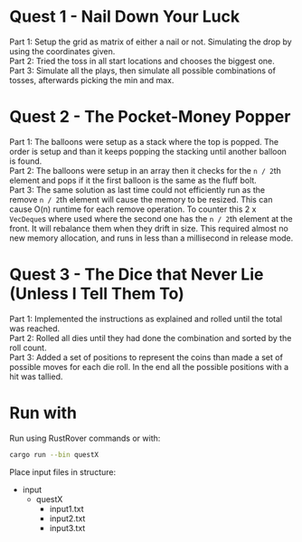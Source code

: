 # Quest 1 - Nail Down Your Luck
Part 1: Setup the grid as matrix of either a nail or not. Simulating the drop by using the coordinates given.  
Part 2: Tried the toss in all start locations and chooses the biggest one.  
Part 3: Simulate all the plays, then simulate all possible combinations of tosses, afterwards picking the min and max.  

# Quest 2 - The Pocket-Money Popper
Part 1: The balloons were setup as a stack where the top is popped. The order is setup and than it keeps popping the stacking until another balloon is found.  
Part 2: The balloons were setup in an array then it checks for the `n / 2`th element and pops if it the first balloon is the same as the fluff bolt.  
Part 3: The same solution as last time could not efficiently run as the remove `n / 2`th element will cause the memory to be resized. This can cause O(n) runtime for each remove operation. To counter this 2 x `VecDeque`s where used where the second one has the `n / 2`th element at the front. It will rebalance them when they drift in size. This required almost no new memory allocation, and runs in less than a millisecond in release mode.

# Quest 3 - The Dice that Never Lie (Unless I Tell Them To)
Part 1: Implemented the instructions as explained and rolled until the total was reached.  
Part 2: Rolled all dies until they had done the combination and sorted by the roll count.  
Part 3: Added a set of positions to represent the coins than made a set of possible moves for each die roll. In the end all the possible positions with a hit was tallied.

# Run with

Run using RustRover commands or with:
```bash
cargo run --bin questX
```
Place input files in structure:
- input
    - questX
        - input1.txt
        - input2.txt
        - input3.txt